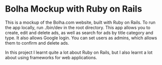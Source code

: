 # Bolha Mockup with Ruby on Rails
This is a mockup of the Bolha.com website, built with Ruby on Rails.
To run the app locally, run ./bin/dev in the root directory.
This app allows you to create, edit and delete ads, as well as search for ads by title category and type.
It also allows Google login.
You can set users as admins, which allows them to confirm and delete ads.

In this project I learnt quite a lot about Ruby on Rails, but I also learnt a lot about using frameworks for 
web applications.
